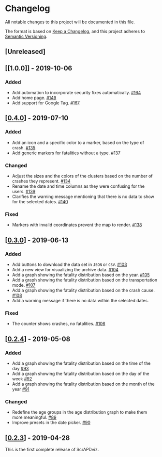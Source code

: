 # Changelog

All notable changes to this project will be documented in this file.

The format is based on [Keep a Changelog](https://keepachangelog.com/en/1.0.0/),
and this project adheres to [Semantic Versioning](https://semver.org/spec/v2.0.0.html).

## [Unreleased]

## [[1.0.0]] - 2019-10-06

### Added

- Add automation to incorporate security fixes automatically. [#164]
- Add home page. [#149]
- Add support for Google Tag. [#167]

## [[0.4.0]] - 2019-07-10

### Added

- Add an icon and a specific color to a marker, based on the type of crash. [#135]
- Add generic markers for fatalities without a type. [#137]

### Changed

- Adjust the sizes and the colors of the clusters based on the number of crashes they represent. [#134]
- Rename the date and time columns as they were confusing for the users. [#139]
- Clarifies the warning message mentioning that there is no data to show
for the selected dates. [#140]

### Fixed

- Markers with invalid coordinates prevent the map to render. [#138]

## [[0.3.0]] - 2019-06-13

### Added

- Add buttons to download the data set in `JSON` or `CSV`. [#103]
- Add a new view for visualizing the archive data. [#104]
- Add a graph showing the fatality distribution based on the year. [#105]
- Add a graph showing the fatality distribution based on the transportation mode. [#107]
- Add a graph showing the fatality distribution based on the crash cause. [#108]
- Add a warning message if there is no data within the selected dates.

### Fixed

- The counter shows crashes, no fatalities. [#106]

## [[0.2.4]] - 2019-05-08

### Added

- Add a graph showing the fatality distribution based on the time of the day [#93]
- Add a graph showing the fatality distribution based on the day of the week [#92]
- Add a graph showing the fatality distribution based on the month of the year [#91]

### Changed

- Redefine the age groups in the age distribution graph to make them more meaningful. [#89]
- Improve presets in the date picker. [#90]

## [[0.2.3]] - 2019-04-28

This is the first complete release of ScrAPDviz.

[//]: # (Release links)
[0.2.3]: https://github.com/scrapd/scrapdviz/releases/tag/0.2.3
[0.2.4]: https://github.com/scrapd/scrapdviz/releases/tag/0.2.4
[0.3.0]: https://github.com/scrapd/scrapdviz/releases/tag/0.3.0
[0.4.0]: https://github.com/scrapd/scrapdviz/releases/tag/0.4.0

[//]: # (PR links)
[#89]: https://github.com/scrapd/scrapdviz/pull/89
[#90]: https://github.com/scrapd/scrapdviz/pull/90
[#91]: https://github.com/scrapd/scrapdviz/pull/91
[#92]: https://github.com/scrapd/scrapdviz/pull/92
[#93]: https://github.com/scrapd/scrapdviz/pull/93
[#103]: https://github.com/scrapd/scrapdviz/pull/103
[#104]: https://github.com/scrapd/scrapdviz/pull/104
[#105]: https://github.com/scrapd/scrapdviz/pull/105
[#106]: https://github.com/scrapd/scrapdviz/pull/106
[#107]: https://github.com/scrapd/scrapdviz/pull/107
[#108]: https://github.com/scrapd/scrapdviz/pull/108
[#134]: https://github.com/scrapd/scrapdviz/pull/134
[#135]: https://github.com/scrapd/scrapdviz/pull/135
[#137]: https://github.com/scrapd/scrapdviz/pull/137
[#138]: https://github.com/scrapd/scrapdviz/pull/138
[#139]: https://github.com/scrapd/scrapdviz/pull/139
[#140]: https://github.com/scrapd/scrapdviz/pull/140
[#149]: https://github.com/scrapd/scrapdviz/pull/149
[#164]: https://github.com/scrapd/scrapdviz/pull/164
[#167]: https://github.com/scrapd/scrapdviz/pull/167
